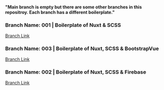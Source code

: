 #### "Main branch is empty but there are some other branches in this repositroy. Each branch has a different boilerplate."




### Branch Name: 001 | Boilerplate of Nuxt & SCSS <br/>
[Branch Link](https://github.com/Rasaf-Ibrahim/Vue.js-Boilerplates/tree/001) <br/>


### Branch Name: 003 | Boilerplate of Nuxt, SCSS & BootstrapVue <br/>
[Branch Link](https://github.com/Rasaf-Ibrahim/Vue.js-Boilerplates/tree/003 ) <br/>

### Branch Name: 002 | Boilerplate of Nuxt, SCSS & Firebase <br/>
[Branch Link](https://github.com/Rasaf-Ibrahim/Vue.js-Boilerplates/tree/002) <br/>

